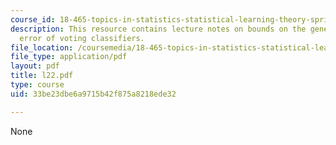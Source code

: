 ```yaml
---
course_id: 18-465-topics-in-statistics-statistical-learning-theory-spring-2007
description: This resource contains lecture notes on bounds on the generalization
  error of voting classifiers.
file_location: /coursemedia/18-465-topics-in-statistics-statistical-learning-theory-spring-2007/33be23dbe6a9715b42f875a8218ede32_l22.pdf
file_type: application/pdf
layout: pdf
title: l22.pdf
type: course
uid: 33be23dbe6a9715b42f875a8218ede32

---
```

None